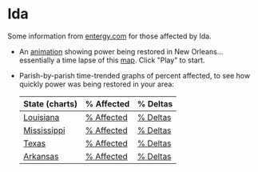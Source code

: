 # Ida

Some information from [entergy.com](https://www.entergy.com/) for those affected by Ida.

* An [animation](html/animate.html#autoplay=1&speed=100) showing power being restored in
  New Orleans... essentially a time lapse of this
  [map](https://www.etrviewoutage.com/map?state=nola&_ga=2.56165483.1161628684.1630324617-313625520.1630324617). Click
  "Play" to start.
* Parish-by-parish time-trended graphs of percent affected, to see how quickly power was being restored in your area:

  | State (charts)                 | % Affected                                                | % Deltas                                               |
  | ------------------------------ | --------------------------------------------------------- | ------------------------------------------------------ |
  | [Louisiana](html/history/L/)   | [% Affected](html/history/L/percent_affected_bydate.html) | [% Deltas](html/history/L/percent_delta_bydate.html) |
  | [Mississippi](html/history/M/) | [% Affected](html/history/M/percent_affected_bydate.html) | [% Deltas](html/history/M/percent_delta_bydate.html) |
  | [Texas](html/history/T/)       | [% Affected](html/history/T/percent_affected_bydate.html) | [% Deltas](html/history/T/percent_delta_bydate.html) |
  | [Arkansas](html/history/A/)    | [% Affected](html/history/A/percent_affected_bydate.html) | [% Deltas](html/history/A/percent_delta_bydate.html) |